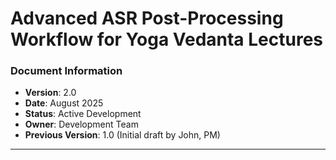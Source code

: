 # Advanced ASR Post-Processing Workflow for Yoga Vedanta Lectures

### Document Information
- **Version**: 2.0
- **Date**: August 2025
- **Status**: Active Development
- **Owner**: Development Team
- **Previous Version**: 1.0 (Initial draft by John, PM)

---
